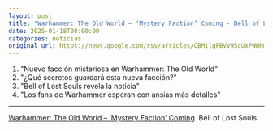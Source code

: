 ```yaml
---
layout: post
title: "Warhammer: The Old World – ‘Mystery Faction’ Coming - Bell of Lost Souls"
date: 2025-01-18T08:00:00
categories: noticias
original_url: https://news.google.com/rss/articles/CBMilgFBVV95cUxPWWNmbkJBcy1tQlhJRmd5c2FZUGVETFowRTluSnJWNHlxMUJRTmpIZFBPaHRhMTY1SjZLN0paeEpHUm9kUllNSllYT0NyOGhQTUNPYXpVNUM1Yk5haVVFWTNuNE9IZ2xfSzRFQURiVEtSVVRORlVZNU5jaFNUWmlJcmVBaWVsM0piTUdiYnZIQTVfang5WUE?oc=5
---
```



1. "Nuevo facción misteriosa en Warhammer: The Old World"
2. "¿Qué secretos guardará esta nueva facción?"
3. "Bell of Lost Souls revela la noticia"
4. "Los fans de Warhammer esperan con ansias más detalles"


---


[Warhammer: The Old World – ‘Mystery Faction’ Coming](https://news.google.com/rss/articles/CBMilgFBVV95cUxPWWNmbkJBcy1tQlhJRmd5c2FZUGVETFowRTluSnJWNHlxMUJRTmpIZFBPaHRhMTY1SjZLN0paeEpHUm9kUllNSllYT0NyOGhQTUNPYXpVNUM1Yk5haVVFWTNuNE9IZ2xfSzRFQURiVEtSVVRORlVZNU5jaFNUWmlJcmVBaWVsM0piTUdiYnZIQTVfang5WUE?oc=5)  Bell of Lost Souls